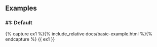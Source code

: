## Examples
### #1: Default
{% capture ex1 %}{% include_relative docs/basic-example.html %}{% endcapture %}
{{ ex1 }}
